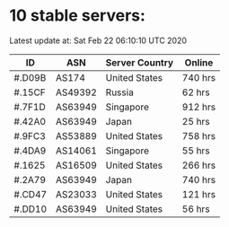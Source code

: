# 10 stable servers:

Latest update at: Sat Feb 22 06:10:10 UTC 2020

| ID | ASN | Server Country | Online |
| -- | --- | -------------- | ------ |
| #.D09B | AS174 | United States | 740 hrs |
| #.15CF | AS49392 | Russia | 62 hrs |
| #.7F1D | AS63949 | Singapore | 912 hrs |
| #.42A0 | AS63949 | Japan | 25 hrs |
| #.9FC3 | AS53889 | United States | 758 hrs |
| #.4DA9 | AS14061 | Singapore | 55 hrs |
| #.1625 | AS16509 | United States | 266 hrs |
| #.2A79 | AS63949 | Japan | 740 hrs |
| #.CD47 | AS23033 | United States | 121 hrs |
| #.DD10 | AS63949 | United States | 56 hrs |

